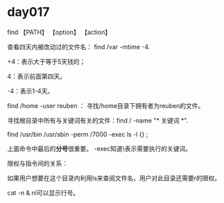 # day017

find 【PATH】 【option】 【action】

查看四天内被改动过的文件名： find /var -mtime -4.

+4：表示大于等于5天钱的；

4：表示前面第四天。

-4：表示1-4天。



find /home -user reuben ： 寻找/home目录下拥有者为reuben的文件。



寻找根目录中所有与关键词有关的文件：find / -name "* 关键词 *".



find /usr/bin /usr/sbin -perm /7000 -exec ls -l {} \;

上面命令中最后的**分号**很重要。 -exec知道\表示需要执行的关键词。



限权与指令间的关系：

如果用户想要在这个目录内利用ls来查阅文件名，用户对此目录还需要r的限权。

cat -n & nl可以显示行号。